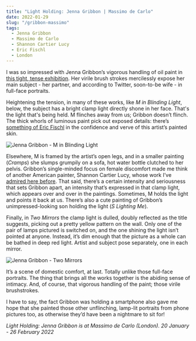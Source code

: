 ```yaml
---
title: "Light Holding: Jenna Gribbon | Massimo de Carlo"
date: 2022-01-29
slug: "/gribbon-massimo"
tags:
  - Jenna Gribbon
  - Massimo de Carlo
  - Shannon Cartier Lucy
  - Eric Fischl
  - London
---
```


I was so impressed with Jenna Gribbon’s vigorous handling of oil paint in [this tight, tense exhibition](https://massimodecarlo.com/exhibition/541/light-holding). Her virile brush strokes mercilessly expose her main subject - her partner, and according to Twitter, soon-to-be wife - in full-face portraits.

Heightening the tension, in many of these works, like *M in Blinding Light*, below, the subject has a bright clamp light directly shone in her face. That's the light that's being held. M flinches away from us; Gribbon doesn’t flinch. The thick whorls of luminous paint pick out exposed details: there’s [something of Eric Fischl](/fischl-skarstedt) in the confidence and verve of this artist’s painted skin.

![Jenna Gribbon - M in Blinding Light](/gribbon-massimo-1.jpeg)

Elsewhere, M is framed by the artist’s open legs, and in a smaller painting (*Cramps*) she slumps grumpily on a sofa, hot water bottle clutched to her pelvis. Gribbon’s single-minded focus on female discomfort made me think of another American painter, Shannon Cartier Lucy, whose work I’ve [admired here before](/lucy-soft). That said, there’s a certain intensity and seriousness that sets Gribbon apart, an intensity that’s expressed in that clamp light, which appears over and over in the paintings. Sometimes, M holds the light and points it back at us. There’s also a cute painting of Gribbon’s unimpressed-looking son holding the light (*S Lighting Me*).

Finally, in *Two Mirrors* the clamp light is dulled, doubly reflected as the title suggests, picking out a pretty yellow pattern on the wall. Only one of the pair of lamps pictured is switched on, and the one shining the light isn’t pointed at anyone. Instead, it’s dim enough that the picture as a whole can be bathed in deep red light.  Artist and subject pose separately, one in each mirror.

![Jenna Gribbon - Two Mirrors](/gribbon-massimo-2.jpeg)

It’s a scene of domestic comfort, at last. Totally unlike those full-face portraits. The thing that brings all the works together is the abiding sense of intimacy. And, of course, that vigorous handling of the paint; those virile brushstrokes.

I have to say, the fact Gribbon was holding a smartphone also gave me hope that she painted those other unflinching, lamp-lit portraits from phone pictures too, as otherwise they’d have been a nightmare to sit for!

*Light Holding: Jenna Gribbon is at Massimo de Carlo (London). 20 January - 26 February 2022*
